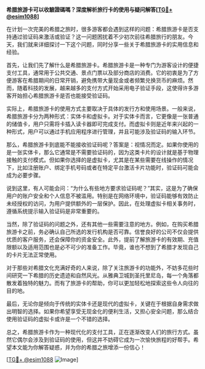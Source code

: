 **希腊旅游卡可以收驗證碼嗎？深度解析旅行卡的使用与疑问解答[[TG💪+ @esim1088](https://t.me/s/esim1088)]**

在计划一次完美的希腊之旅时，很多游客都会遇到这样的问题：希腊旅游卡是否支持通过验证码来激活或验证？这一问题困扰着不少初次前往希腊旅行的朋友。今天，我们就来详细探讨一下这个问题，同时分享一些关于希腊旅游卡的实用信息和经验。

首先，让我们先了解什么是希腊旅游卡。希腊旅游卡是一种专门为游客设计的便捷支付工具，通常用于公共交通、景点门票以及部分商店的消费。它的初衷是为了方便游客在希腊期间的日常开销，避免携带大量现金或者频繁兑换货币的麻烦。然而，随着科技的发展，越来越多的支付方式开始采用电子验证手段，这使得许多游客开始担心希腊旅游卡是否也能接受验证码。

实际上，希腊旅游卡的使用方式主要取决于具体的发行方和使用场景。一般来说，希腊旅游卡分为两种形式：实体卡和虚拟卡。对于实体卡而言，它更像是一张普通的储值卡，用户只需将卡插入读卡器即可完成支付。而虚拟卡则是近年来兴起的一种形式，用户可以通过手机应用程序进行管理，并且可能涉及验证码的输入环节。

那么，希腊旅游卡到底能不能接收验证码呢？答案是：视情况而定。如果你使用的是一张实体卡，那么它通常是不需要验证码的，因为这类卡片的设计就是基于物理接触的支付模式。但如果你选择的是虚拟卡，尤其是在某些需要在线操作的情况下，比如注册账户、绑定手机号码或者在特定平台激活卡片功能时，验证码可能会成为必要步骤。

说到这里，有人可能会问：“为什么有些地方要求验证码呢？”其实，这是为了确保用户的账户安全和个人信息不被滥用。特别是在网络环境中，验证码能够有效防止未经授权的访问，为用户提供额外的一层保护。因此，在处理虚拟卡相关事务时，遵循系统提示输入验证码是非常重要的。

当然，除了验证码的问题之外，还有其他一些需要注意的地方。例如，在购买希腊旅游卡之前，务必确认自己所选的发行机构是否可靠。信誉良好的公司不仅会提供优质的客户服务，还会保障你的资金安全。此外，提前了解旅游卡的有效期、充值限额以及适用范围也是必不可少的准备工作。毕竟，谁也不想到了希腊才发现自己的卡片无法正常使用。

对于那些对希腊文化充满好奇的人来说，除了关注旅游卡的功能外，不妨多花些时间研究一下希腊的历史遗迹和自然风光。从雅典卫城到圣托里尼岛，每一个角落都散发着独特的魅力。而有了旅游卡的帮助，你可以更加轻松地探索这些令人向往的目的地。

最后，无论你是倾向于传统的实体卡还是现代的虚拟卡，关键在于根据自身需求做出明智的选择。如果你希望享受无现金化的便利生活，又担心安全问题，那么结合使用验证码的虚拟卡或许是一个不错的选择。

总之，希腊旅游卡作为一种现代化的支付工具，正在逐渐改变人们的旅行方式。虽然它偶尔会涉及到验证码的使用，但这并不妨碍它成为一次愉快旅程的好帮手。希望本文能为你解答疑惑，并为你的希腊之旅增添一份信心！

[[TG💪+ @esim1088](https://t.me/s/esim1088) ![Image](https://i.postimg.cc/4NQfJmqS/Snipaste-2025-05-13-00-14-12.png)]